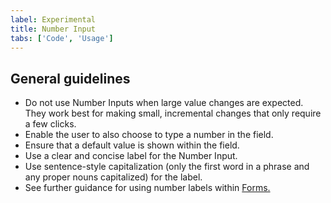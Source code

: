 ```yaml
---
label: Experimental
title: Number Input
tabs: ['Code', 'Usage']
---
```


## General guidelines

- Do not use Number Inputs when large value changes are expected. They work best for making small, incremental changes that only require a few clicks.
- Enable the user to also choose to type a number in the field.
- Ensure that a default value is shown within the field.
- Use a clear and concise label for the Number Input.
- Use sentence-style capitalization (only the first word in a phrase and any proper nouns capitalized) for the label.
- See further guidance for using number labels within [Forms.](/components/form/usage)
